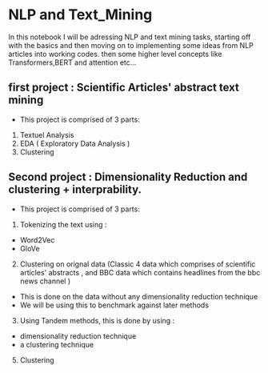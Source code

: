 # NLP and Text_Mining


In this notebook I will be adressing NLP and text mining tasks, starting off with the basics and then moving on to implementing some ideas from NLP articles into working codes. then some higher level concepts like Transformers,BERT and attention etc...

## first project : Scientific Articles' abstract text mining 

- This project is comprised of 3 parts:
1. Textuel Analysis 
2. EDA ( Exploratory Data Analysis )
3. Clustering



## Second project : Dimensionality Reduction and clustering + interprability.

- This project is comprised of 3 parts:
1. Tokenizing the text using :
  + Word2Vec
  + GloVe 
2. Clustering on orignal data (Classic 4 data which comprises of scientific articles' abstracts , and BBC data which contains headlines from the bbc news channel )
  + This is done on the data without any dimensionality reduction technique
  + We will be using this to benchmark against later methods
3. Using Tandem methods, this is done by using :
  * dimensionality reduction technique 
  * a clustering technique  
5. Clustering

